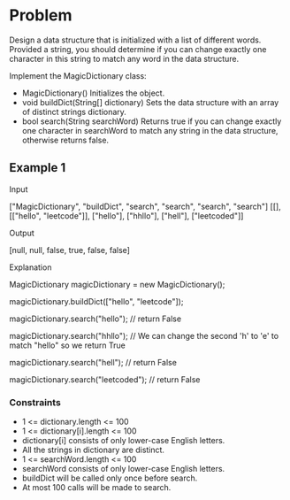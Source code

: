 # Problem

Design a data structure that is initialized with a list of different words. Provided a string, you should determine if you can change exactly one character in this string to match any word in the data structure.

Implement the MagicDictionary class:

- MagicDictionary() Initializes the object.
- void buildDict(String[] dictionary) Sets the data structure with an array of distinct strings dictionary.
- bool search(String searchWord) Returns true if you can change exactly one character in searchWord to match any string in the data structure, otherwise returns false.
 
## Example 1

Input

["MagicDictionary", "buildDict", "search", "search", "search", "search"]
[[], [["hello", "leetcode"]], ["hello"], ["hhllo"], ["hell"], ["leetcoded"]]

Output

[null, null, false, true, false, false]

Explanation

MagicDictionary magicDictionary = new MagicDictionary();

magicDictionary.buildDict(["hello", "leetcode"]);

magicDictionary.search("hello"); // return False

magicDictionary.search("hhllo"); // We can change the second 'h' to 'e' to match "hello" so we return True

magicDictionary.search("hell"); // return False

magicDictionary.search("leetcoded"); // return False

### Constraints

- 1 <= dictionary.length <= 100
- 1 <= dictionary[i].length <= 100
- dictionary[i] consists of only lower-case English letters.
- All the strings in dictionary are distinct.
- 1 <= searchWord.length <= 100
- searchWord consists of only lower-case English letters.
- buildDict will be called only once before search.
- At most 100 calls will be made to search.
